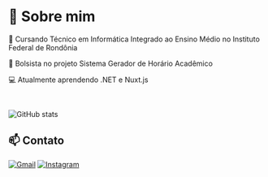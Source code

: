 # 🔎 Sobre mim

📖 Cursando Técnico em Informática Integrado ao Ensino Médio no Instituto Federal de Rondônia

🔭 Bolsista no projeto Sistema Gerador de Horário Acadêmico

💻 Atualmente aprendendo .NET e Nuxt.js

<br />

![GitHub stats](https://github-readme-stats.vercel.app/api?username=annaisabelapont&show_icons=true&theme=tokyonight)

## 📫 Contato
[![Gmail](https://img.shields.io/badge/Gmail-red?style=for-the-badge&logo=gmail&logoColor=white)](mailto:annaisabelapont@gmail.com)
[![Instagram](https://img.shields.io/badge/Instagram-%23E4405F?style=for-the-badge&logo=instagram&logoColor=white)](https://www.instagram.com/annaisabelap)

